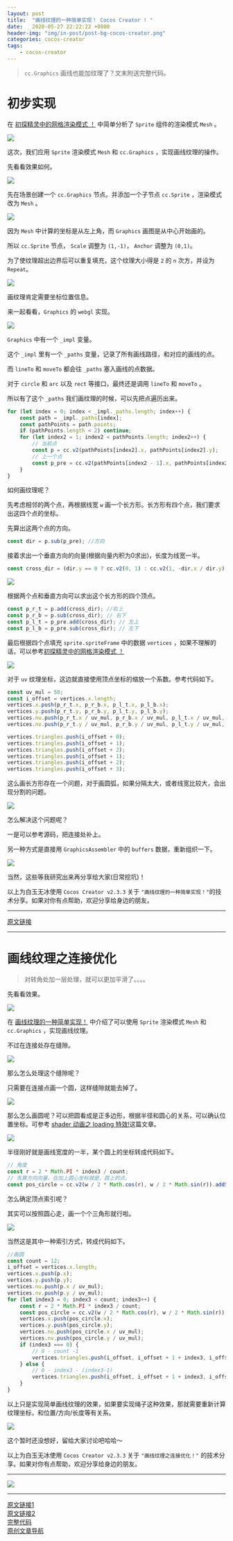 ```yaml
---
layout: post
title:  "画线纹理的一种简单实现！ Cocos Creator ! "
date:   2020-05-27 22:22:22 +0800
header-img: "img/in-post/post-bg-cocos-creator.png"
categories: cocos-creator
tags:
    - cocos-creator
---
```


> `cc.Graphics` 画线也能加纹理了？文末附送完整代码。  

# 初步实现  

在 [初探精灵中的网格渲染模式 ！](https://mp.weixin.qq.com/s/2FcixeoV-Fg-7OodILECeg) 中简单分析了 `Sprite` 组件的渲染模式 `Mesh` 。  

![](/img/in-post/202005/18-08.jpg)   

这次，我们应用 `Sprite` 渲染模式 `Mesh` 和 `cc.Graphics` ，实现画线纹理的操作。  

先看看效果如何。  

![](/img/in-post/202005/27-01.gif)   

先在场景创建一个 `cc.Graphics` 节点。并添加一个子节点 `cc.Sprite` ，渲染模式改为 `Mesh` 。     

![](/img/in-post/202005/27-02.jpg)   

因为 `Mesh` 中计算的坐标是从左上角，而 `Graphics` 画图是从中心开始画的。  

所以 `cc.Sprite` 节点， `Scale` 调整为 `(1,-1)`， `Anchor` 调整为 `(0,1)`。  

为了使纹理超出边界后可以重复填充，这个纹理大小得是 `2` 的 `n` 次方，并设为 `Repeat`。  

![](/img/in-post/202005/27-03.jpg)   

画纹理肯定需要坐标位置信息。  

来一起看看，`Graphics` 的 `webgl` 实现。  

![](/img/in-post/202005/27-04.jpg)   

`Graphics` 中有一个 `_impl` 变量。  

这个 `_impl` 里有一个 `_paths` 变量，记录了所有画线路径，和对应的画线的点。  

而 `lineTo` 和 `moveTo` 都会往 `_paths` 塞入画线的点数据。  

对于 `circle` 和 `arc` 以及 `rect` 等接口，最终还是调用 `lineTo` 和 `moveTo` 。  

所以有了这个 `_paths` 我们画纹理的时候，可以先把点遍历出来。  

```ts
for (let index = 0; index < _impl._paths.length; index++) {
    const path = _impl._paths[index];
    const pathPoints = path.points;
    if (pathPoints.length < 2) continue;
    for (let index2 = 1; index2 < pathPoints.length; index2++) {
        // 当前点
        const p = cc.v2(pathPoints[index2].x, pathPoints[index2].y);
        // 上一个点
        const p_pre = cc.v2(pathPoints[index2 - 1].x, pathPoints[index2 - 1].y);
    }
}
```

如何画纹理呢？ 

先考虑相邻的两个点，再根据线宽 `w` 画一个长方形。长方形有四个点，我们要求出这四个点的坐标。      

先算出这两个点的方向。  

```ts
const dir = p.sub(p_pre); //方向
```

接着求出一个垂直方向的向量(根据向量内积为0求出)，长度为线宽一半。  

```ts
const cross_dir = (dir.y == 0 ? cc.v2(0, 1) : cc.v2(1, -dir.x / dir.y).normalize()).mulSelf(w / 2); //垂直方向
```

![](/img/in-post/202005/27-05.jpg)  

根据两个点和垂直方向可以求出这个长方形的四个顶点。   

```ts
const p_r_t = p.add(cross_dir); //右上
const p_r_b = p.sub(cross_dir); // 右下
const p_l_t = p_pre.add(cross_dir); // 左上
const p_l_b = p_pre.sub(cross_dir); // 左下
```

最后根据四个点填充 `sprite.spriteFrame` 中的数据 `vertices` ，如果不理解的话，可以参考[初探精灵中的网格渲染模式 ！](https://mp.weixin.qq.com/s/2FcixeoV-Fg-7OodILECeg)    

![](/img/in-post/202005/27-06.jpg)  

对于 `uv` 纹理坐标，这边就直接使用顶点坐标的缩放一个系数。参考代码如下。    

```ts
const uv_mul = 50;
const i_offset = vertices.x.length;
vertices.x.push(p_r_t.x, p_r_b.x, p_l_t.x, p_l_b.x);
vertices.y.push(p_r_t.y, p_r_b.y, p_l_t.y, p_l_b.y);
vertices.nu.push(p_r_t.x / uv_mul, p_r_b.x / uv_mul, p_l_t.x / uv_mul, p_l_b.x / uv_mul);
vertices.nv.push(p_r_t.y / uv_mul, p_r_b.y / uv_mul, p_l_t.y / uv_mul, p_l_b.y / uv_mul);

vertices.triangles.push(i_offset + 0);
vertices.triangles.push(i_offset + 1);
vertices.triangles.push(i_offset + 2);
vertices.triangles.push(i_offset + 1);
vertices.triangles.push(i_offset + 2);
vertices.triangles.push(i_offset + 3);
```

这么画长方形存在一个问题，对于画圆弧，如果分隔太大，或者线宽比较大，会出现分割的问题。  

![](/img/in-post/202005/27-07.jpg)  

怎么解决这个问题呢？

一是可以参考源码，把连接处补上。  

另一种方式是直接用 `GraphicsAssembler` 中的 `buffers` 数据，重新组织一下。  

![](/img/in-post/202005/27-08.jpg)  

当然，这些等我研究出来再分享给大家(日常挖坑)！  

以上为白玉无冰使用 `Cocos Creator v2.3.3` 关于 `"画线纹理的一种简单实现！"`的技术分享。如果对你有点帮助，欢迎分享给身边的朋友。   

---

[原文链接](https://mp.weixin.qq.com/s/ozXjdpyid5f2Xwo7uo0MuQ)   


---

# 画线纹理之连接优化  

> 对转角处加一层处理，就可以更加平滑了。。。。  

先看看效果。   

![](/img/in-post/202006/02-01.gif)   

在 [画线纹理的一种简单实现！](https://mp.weixin.qq.com/s/ozXjdpyid5f2Xwo7uo0MuQ) 中介绍了可以使用 `Sprite` 渲染模式 `Mesh` 和 `cc.Graphics` ，实现画线纹理。     

不过在连接处存在缝隙。   

![](/img/in-post/202005/27-07.jpg)  

那么怎么处理这个缝隙呢？   

只需要在连接点画一个圆，这样缝隙就能去掉了。   

![](/img/in-post/202006/02-02.jpg)   

那么怎么画圆呢？可以把圆看成是正多边形，根据半径和圆心的关系，可以确认位置坐标。可参考 [shader 动画之 loading 特效!](https://mp.weixin.qq.com/s/QhKzmtpwiQgOzsGPcBHSJQ)这篇文章。  

![](/img/in-post/202004/13-11.jpg)   

半径刚好就是画线宽度的一半，某个圆上的坐标转成代码如下。   

```ts
// 角度
const r = 2 * Math.PI * index3 / count;
// 先算方向向量，在加上圆心坐标就是，圆上的点。
const pos_circle = cc.v2(w / 2 * Math.cos(r), w / 2 * Math.sin(r)).addSelf(p);
```

怎么确定顶点索引呢？   

其实可以按照圆心走，画一个个三角形就行啦。   

![](/img/in-post/202006/02-03.jpg)   

当然这是其中一种索引方式，转成代码如下。  

```ts
//画圆
const count = 12;
i_offset = vertices.x.length;
vertices.x.push(p.x);
vertices.y.push(p.y);
vertices.nu.push(p.x / uv_mul);
vertices.nv.push(p.y / uv_mul);
for (let index3 = 0; index3 < count; index3++) {
    const r = 2 * Math.PI * index3 / count;
    const pos_circle = cc.v2(w / 2 * Math.cos(r), w / 2 * Math.sin(r)).addSelf(p);
    vertices.x.push(pos_circle.x);
    vertices.y.push(pos_circle.y);
    vertices.nu.push(pos_circle.x / uv_mul);
    vertices.nv.push(pos_circle.y / uv_mul);
    if (index3 === 0) {
        // 0 - count -1
        vertices.triangles.push(i_offset, i_offset + 1 + index3, i_offset + count);
    } else {
        // 0 - index3 - (index3-1)
        vertices.triangles.push(i_offset, i_offset + 1 + index3, i_offset + index3);
    }
}
```

以上只是实现简单画线纹理的效果，如果要实现绳子这种效果，那就需要重新计算纹理坐标，和位置/方向/长度等有关系。    

![](/img/in-post/202006/02-04.gif)   

这个暂时还没想好，留给大家讨论吧哈哈～   

以上为白玉无冰使用 `Cocos Creator v2.3.3` 关于 `"画线纹理之连接优化！"` 的技术分享。如果对你有点帮助，欢迎分享给身边的朋友。   


---

![](/img/in-post/bottom.png)  

---

[原文链接1](https://mp.weixin.qq.com/s/ozXjdpyid5f2Xwo7uo0MuQ)   
[原文链接2](https://mp.weixin.qq.com/s/xniwz-a_FI0snWqqPd2NOg)   
[完整代码](https://github.com/baiyuwubing/cocos-creator-examples/tree/master/graphics_sprite)   
[原创文章导航](https://mp.weixin.qq.com/s/Ht0kIbaeBEds_wUeUlu8JQ)   